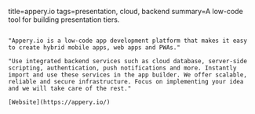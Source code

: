 title=appery.io
tags=presentation, cloud, backend
summary=A low-code tool for building presentation tiers.
~~~~~~

"Appery.io is a low-code app development platform that makes it easy to create hybrid mobile apps, web apps and PWAs."

"Use integrated backend services such as cloud database, server-side scripting, authentication, push notifications and more. Instantly import and use these services in the app builder. We offer scalable, reliable and secure infrastructure. Focus on implementing your idea and we will take care of the rest."

[Website](https://appery.io/)

